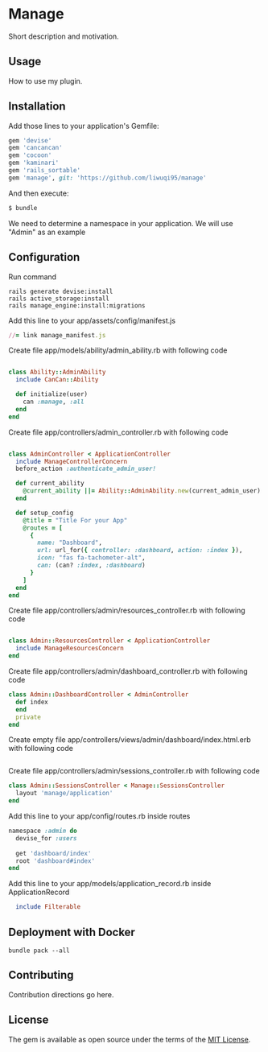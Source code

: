 # Manage

Short description and motivation.

## Usage

How to use my plugin.

## Installation

Add those lines to your application's Gemfile:

```ruby
gem 'devise'
gem 'cancancan'
gem 'cocoon'
gem 'kaminari'
gem 'rails_sortable'
gem 'manage', git: 'https://github.com/liwuqi95/manage'
```

And then execute:

```bash
$ bundle
```

We need to determine a namespace in your application. We will use "Admin" as an example

## Configuration

Run command

```shell
rails generate devise:install
rails active_storage:install
rails manage_engine:install:migrations
```

Add this line to your app/assets/config/manifest.js

```ruby
//= link manage_manifest.js
```

Create file app/models/ability/admin_ability.rb with following code

```ruby

class Ability::AdminAbility
  include CanCan::Ability

  def initialize(user)
    can :manage, :all
  end
end

```

Create file app/controllers/admin_controller.rb with following code

```ruby

class AdminController < ApplicationController
  include ManageControllerConcern
  before_action :authenticate_admin_user!

  def current_ability
    @current_ability ||= Ability::AdminAbility.new(current_admin_user)
  end

  def setup_config
    @title = "Title For your App"
    @routes = [
      {
        name: "Dashboard",
        url: url_for({ controller: :dashboard, action: :index }),
        icon: "fas fa-tachometer-alt",
        can: (can? :index, :dashboard)
      }
    ]
  end
end
```

Create file app/controllers/admin/resources_controller.rb with following code

```ruby

class Admin::ResourcesController < ApplicationController
  include ManageResourcesConcern
end
```

Create file app/controllers/admin/dashboard_controller.rb with following code

```ruby
class Admin::DashboardController < AdminController
  def index
  end
  private
end

```

Create empty file app/controllers/views/admin/dashboard/index.html.erb with following code

```ruby
```

Create file app/controllers/admin/sessions_controller.rb with following code

```ruby
class Admin::SessionsController < Manage::SessionsController
  layout 'manage/application'
end

```

Add this line to your app/config/routes.rb inside routes

```ruby
namespace :admin do
  devise_for :users
  
  get 'dashboard/index'
  root 'dashboard#index'
end
```

Add this line to your app/models/application_record.rb inside ApplicationRecord

```ruby
  include Filterable
```

## Deployment with Docker

```shell
bundle pack --all
```

## Contributing

Contribution directions go here.

## License

The gem is available as open source under the terms of the [MIT License](https://opensource.org/licenses/MIT).
